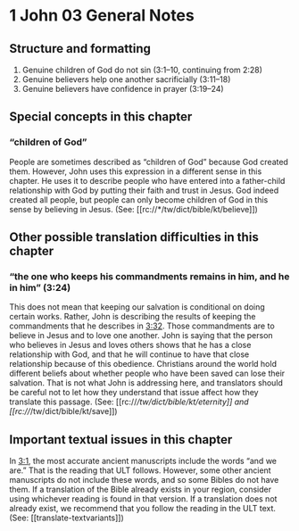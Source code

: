 # 1 John 03 General Notes

## Structure and formatting

1. Genuine children of God do not sin (3:1–10, continuing from 2:28)
2. Genuine believers help one another sacrificially (3:11–18)
3. Genuine believers have confidence in prayer (3:19–24)

## Special concepts in this chapter

### “children of God”

People are sometimes described as “children of God” because God created them. However, John uses this expression in a different sense in this chapter. He uses it to describe people who have entered into a father-child relationship with God by putting their faith and trust in Jesus. God indeed created all people, but people can only become children of God in this sense by believing in Jesus. (See: [[rc://*/tw/dict/bible/kt/believe]])

## Other possible translation difficulties in this chapter

### “the one who keeps his commandments remains in him, and he in him” (3:24)

This does not mean that keeping our salvation is conditional on doing certain works. Rather, John is describing the results of keeping the commandments that he describes in [3:32](../03/32.md). Those commandments are to believe in Jesus and to love one another. John is saying that the person who believes in Jesus and loves others shows that he has a close relationship with God, and that he will continue to have that close relationship because of this obedience. Christians around the world hold different beliefs about whether people who have been saved can lose their salvation. That is not what John is addressing here, and translators should be careful not to let how they understand that issue affect how they translate this passage. (See: [[rc://*/tw/dict/bible/kt/eternity]] and [[rc://*/tw/dict/bible/kt/save]])

## Important textual issues in this chapter

In [3:1](../03/01.md), the most accurate ancient manuscripts include the words “and we are.” That is the reading that ULT follows. However, some other ancient manuscripts do not include these words, and so some Bibles do not have them. If a translation of the Bible already exists in your region, consider using whichever reading is found in that version. If a translation does not already exist, we recommend that you follow the reading in the ULT text. (See: [[translate-textvariants]])